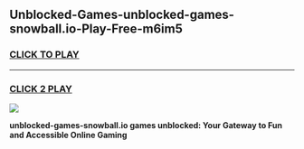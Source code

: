 
## Unblocked-Games-unblocked-games-snowball.io-Play-Free-m6im5
<h3>
<a href="https://premium76.site?title=unblocked-games-snowball.io&ref=18A">CLICK TO PLAY</a></h3>
<hr>

<h3>
<a href="https://premium76.site?title=unblocked-games-snowball.io&ref=18A">CLICK 2 PLAY</a>
  
</h3>

<a href="https://premium76.site?title=unblocked-games-snowball.io&ref=18A"><img src="https://clearcache.store/games.png"></a>


**unblocked-games-snowball.io games unblocked: Your Gateway to Fun and Accessible Online Gaming**
